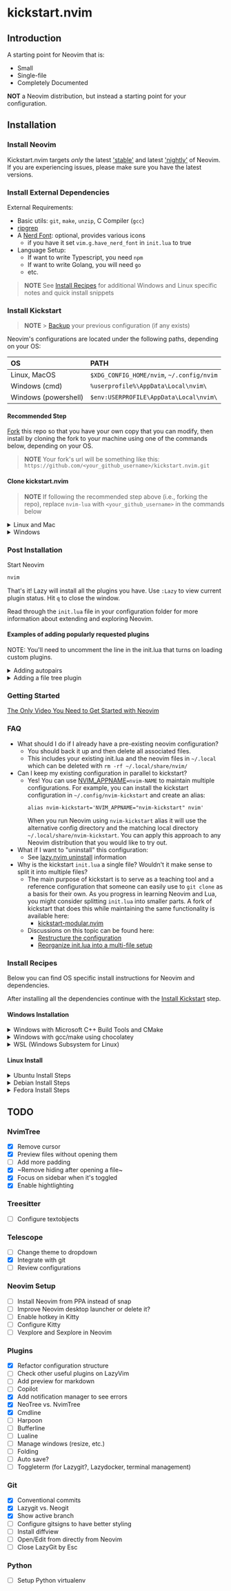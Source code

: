 # kickstart.nvim

## Introduction

A starting point for Neovim that is:

- Small
- Single-file
- Completely Documented

**NOT** a Neovim distribution, but instead a starting point for your configuration.

## Installation

### Install Neovim

Kickstart.nvim targets _only_ the latest
['stable'](https://github.com/neovim/neovim/releases/tag/stable) and latest
['nightly'](https://github.com/neovim/neovim/releases/tag/nightly) of Neovim.
If you are experiencing issues, please make sure you have the latest versions.

### Install External Dependencies

External Requirements:

- Basic utils: `git`, `make`, `unzip`, C Compiler (`gcc`)
- [ripgrep](https://github.com/BurntSushi/ripgrep#installation)
- A [Nerd Font](https://www.nerdfonts.com/): optional, provides various icons
  - if you have it set `vim.g.have_nerd_font` in `init.lua` to true
- Language Setup:
  - If want to write Typescript, you need `npm`
  - If want to write Golang, you will need `go`
  - etc.

> **NOTE**
> See [Install Recipes](#Install-Recipes) for additional Windows and Linux specific notes
> and quick install snippets

### Install Kickstart

> **NOTE** > [Backup](#FAQ) your previous configuration (if any exists)

Neovim's configurations are located under the following paths, depending on your OS:

| OS                   | PATH                                      |
| :------------------- | :---------------------------------------- |
| Linux, MacOS         | `$XDG_CONFIG_HOME/nvim`, `~/.config/nvim` |
| Windows (cmd)        | `%userprofile%\AppData\Local\nvim\`       |
| Windows (powershell) | `$env:USERPROFILE\AppData\Local\nvim\`    |

#### Recommended Step

[Fork](https://docs.github.com/en/get-started/quickstart/fork-a-repo) this repo
so that you have your own copy that you can modify, then install by cloning the
fork to your machine using one of the commands below, depending on your OS.

> **NOTE**
> Your fork's url will be something like this:
> `https://github.com/<your_github_username>/kickstart.nvim.git`

#### Clone kickstart.nvim

> **NOTE**
> If following the recommended step above (i.e., forking the repo), replace
> `nvim-lua` with `<your_github_username>` in the commands below

<details><summary> Linux and Mac </summary>

```sh
git clone https://github.com/nvim-lua/kickstart.nvim.git "${XDG_CONFIG_HOME:-$HOME/.config}"/nvim
```

</details>

<details><summary> Windows </summary>

If you're using `cmd.exe`:

```
git clone https://github.com/nvim-lua/kickstart.nvim.git %userprofile%\AppData\Local\nvim\
```

If you're using `powershell.exe`

```
git clone https://github.com/nvim-lua/kickstart.nvim.git $env:USERPROFILE\AppData\Local\nvim\
```

</details>

### Post Installation

Start Neovim

```sh
nvim
```

That's it! Lazy will install all the plugins you have. Use `:Lazy` to view
current plugin status. Hit `q` to close the window.

Read through the `init.lua` file in your configuration folder for more
information about extending and exploring Neovim.

#### Examples of adding popularly requested plugins

NOTE: You'll need to uncomment the line in the init.lua that turns on loading custom plugins.

<details>
  <summary>Adding autopairs</summary>

This will automatically install [windwp/nvim-autopairs](https://github.com/windwp/nvim-autopairs)
and enable it on startup. For more information, see documentation for
[lazy.nvim](https://github.com/folke/lazy.nvim).

In the file: `lua/custom/plugins/autopairs.lua`, add:

```lua
-- File: lua/custom/plugins/autopairs.lua

return {
  "windwp/nvim-autopairs",
  -- Optional dependency
  dependencies = { 'hrsh7th/nvim-cmp' },
  config = function()
    require("nvim-autopairs").setup {}
    -- If you want to automatically add `(` after selecting a function or method
    local cmp_autopairs = require('nvim-autopairs.completion.cmp')
    local cmp = require('cmp')
    cmp.event:on(
      'confirm_done',
      cmp_autopairs.on_confirm_done()
    )
  end,
}
```

</details>
<details>
  <summary>Adding a file tree plugin</summary>

This will install the tree plugin and add the command `:Neotree` for you.
For more information, see the documentation at
[neo-tree.nvim](https://github.com/nvim-neo-tree/neo-tree.nvim).

In the file: `lua/custom/plugins/filetree.lua`, add:

```lua
-- File: lua/custom/plugins/filetree.lua

return {
  "nvim-neo-tree/neo-tree.nvim",
  version = "*",
  dependencies = {
    "nvim-lua/plenary.nvim",
    "nvim-tree/nvim-web-devicons", -- not strictly required, but recommended
    "MunifTanjim/nui.nvim",
  },
  config = function ()
    require('neo-tree').setup {}
  end,
}
```

</details>

### Getting Started

[The Only Video You Need to Get Started with Neovim](https://youtu.be/m8C0Cq9Uv9o)

### FAQ

- What should I do if I already have a pre-existing neovim configuration?
  - You should back it up and then delete all associated files.
  - This includes your existing init.lua and the neovim files in `~/.local`
    which can be deleted with `rm -rf ~/.local/share/nvim/`
- Can I keep my existing configuration in parallel to kickstart?
  - Yes! You can use [NVIM_APPNAME](https://neovim.io/doc/user/starting.html#%24NVIM_APPNAME)`=nvim-NAME`
    to maintain multiple configurations. For example, you can install the kickstart
    configuration in `~/.config/nvim-kickstart` and create an alias:
    ```
    alias nvim-kickstart='NVIM_APPNAME="nvim-kickstart" nvim'
    ```
    When you run Neovim using `nvim-kickstart` alias it will use the alternative
    config directory and the matching local directory
    `~/.local/share/nvim-kickstart`. You can apply this approach to any Neovim
    distribution that you would like to try out.
- What if I want to "uninstall" this configuration:
  - See [lazy.nvim uninstall](https://github.com/folke/lazy.nvim#-uninstalling) information
- Why is the kickstart `init.lua` a single file? Wouldn't it make sense to split it into multiple files?
  - The main purpose of kickstart is to serve as a teaching tool and a reference
    configuration that someone can easily use to `git clone` as a basis for their own.
    As you progress in learning Neovim and Lua, you might consider splitting `init.lua`
    into smaller parts. A fork of kickstart that does this while maintaining the
    same functionality is available here:
    - [kickstart-modular.nvim](https://github.com/dam9000/kickstart-modular.nvim)
  - Discussions on this topic can be found here:
    - [Restructure the configuration](https://github.com/nvim-lua/kickstart.nvim/issues/218)
    - [Reorganize init.lua into a multi-file setup](https://github.com/nvim-lua/kickstart.nvim/pull/473)

### Install Recipes

Below you can find OS specific install instructions for Neovim and dependencies.

After installing all the dependencies continue with the [Install Kickstart](#Install-Kickstart) step.

#### Windows Installation

<details><summary>Windows with Microsoft C++ Build Tools and CMake</summary>
Installation may require installing build tools and updating the run command for `telescope-fzf-native`

See `telescope-fzf-native` documentation for [more details](https://github.com/nvim-telescope/telescope-fzf-native.nvim#installation)

This requires:

- Install CMake and the Microsoft C++ Build Tools on Windows

```lua
{'nvim-telescope/telescope-fzf-native.nvim', build = 'cmake -S. -Bbuild -DCMAKE_BUILD_TYPE=Release && cmake --build build --config Release && cmake --install build --prefix build' }
```

</details>
<details><summary>Windows with gcc/make using chocolatey</summary>
Alternatively, one can install gcc and make which don't require changing the config,
the easiest way is to use choco:

1. install [chocolatey](https://chocolatey.org/install)
   either follow the instructions on the page or use winget,
   run in cmd as **admin**:

```
winget install --accept-source-agreements chocolatey.chocolatey
```

2. install all requirements using choco, exit previous cmd and
   open a new one so that choco path is set, and run in cmd as **admin**:

```
choco install -y neovim git ripgrep wget fd unzip gzip mingw make
```

</details>
<details><summary>WSL (Windows Subsystem for Linux)</summary>

```
wsl --install
wsl
sudo add-apt-repository ppa:neovim-ppa/unstable -y
sudo apt update
sudo apt install make gcc ripgrep unzip neovim
```

</details>

#### Linux Install

<details><summary>Ubuntu Install Steps</summary>

```
sudo add-apt-repository ppa:neovim-ppa/unstable -y
sudo apt update
sudo apt install make gcc ripgrep unzip git neovim
```

</details>
<details><summary>Debian Install Steps</summary>

```
sudo apt update
sudo apt install make gcc ripgrep unzip git
echo "deb https://deb.debian.org/debian unstable main" | sudo tee -a /etc/apt/sources.list
sudo apt update
sudo apt install -t unstable neovim
```

</details>
<details><summary>Fedora Install Steps</summary>

```
sudo dnf install -y gcc make git ripgrep fd-find neovim
```

</details>

## TODO

### NvimTree

- [x] Remove cursor
- [x] Preview files without opening them
- [ ] Add more padding
- [x] ~Remove hiding after opening a file~
- [x] Focus on sidebar when it's toggled
- [x] Enable hightlighting

### Treesitter

- [ ] Configure textobjects

### Telescope

- [ ] Change theme to dropdown
- [x] Integrate with git
- [ ] Review configurations

### Neovim Setup

- [ ] Install Neovim from PPA instead of snap
- [ ] Improve Neovim desktop launcher or delete it?
- [ ] Enable hotkey in Kitty
- [ ] Configure Kitty
- [ ] Vexplore and Sexplore in Neovim

### Plugins

- [x] Refactor configuration structure
- [ ] Check other useful plugins on LazyVim
- [ ] Add preview for markdown
- [ ] Copilot
- [x] Add notification manager to see errors
- [x] NeoTree vs. NvimTree
- [x] Cmdline
- [ ] Harpoon
- [ ] Bufferline
- [ ] Lualine
- [ ] Manage windows (resize, etc.)
- [ ] Folding
- [ ] Auto save?
- [ ] Toggleterm (for Lazygit?, Lazydocker, terminal management)

### Git

- [x] Conventional commits
- [x] Lazygit vs. Neogit
- [x] Show active branch
- [ ] Configure gitsigns to have better styling
- [ ] Install diffview
- [ ] Open/Edit from directly from Neovim
- [ ] Close LazyGit by Esc

### Python

- [ ] Setup Python virtualenv
